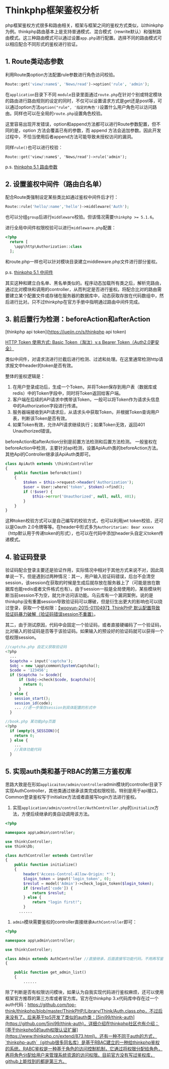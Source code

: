 # Thinkphp框架鉴权分析

php框架鉴权方式很多和路由相关，框架与框架之间的鉴权方式类似，以thinkphp为例。thinkphp路由基本上是支持普通模式、混合模式（rewrite默认）和强制路由模式。这三种路由模式可以通过设置`app.php`进行配置。选择不同的路由模式可以相应配合不同形式的鉴权进行验证。

## 1. Route类动态参数

利用Route类option方法配置rule参数进行角色访问校验。

```php
Route::get('view/:name$', 'News/read')->option('rule', 'admin');
```

在`application`目录下不同 `module`目录里面通过`route.php`在针对个别或特定模块的路由进行路由规则的设定的同时，不仅可以设置请求方式是get还是post等，可以通过option方法`option("rule", '指定的角色')`设置什么用户角色可以访问路由。同样也可以在全局的`route.php`设置角色校验。

这里容易出现开发错误，option和append方法都可以进行Route参数配置，但不同的是，option 方法会覆盖已有的参数，而 append 方法会追加参数。因此开发过程中，不恰当使用后者append方法可能导致未授权访问的漏洞。

同样`rule()`也可以进行校验：

```
Route::get('view/:name$', 'News/read')->rule('admin');
```

p.s. [thinkphp 5.1 路由参数](https://www.kancloud.cn/manual/thinkphp5_1/353965)

## 2. 设置鉴权中间件（路由白名单）

配合Route类强制设定某些类比如通过鉴权中间件后才行：

```php
Route::rule('hello/:name','hello')->middleware('Auth');
```

也可以分组`group`后进行`middleware`校验。但该情况需要`thinkphp >= 5.1.6`。

进行全局中间件权限校验可以进行`middleware.php`配置：

```php
<?php
  return [
    \app\http\Authorization::class
  ];
```

和route.php一样也可以针对模块目录建立middleware.php文件进行部分鉴权。

p.s. [thinkphp 5.1 中间件](https://www.kancloud.cn/manual/thinkphp5_1/564279)

其实这种和建立白名单、黑名单类似的。程序动态加载所有类之后，解析完路由，通过比对模块和调用的controller，从而判定是否进行鉴权。将配合比对的路由需要建立某个配置文件或存储在服务器的数据库中，动态获取存放在代码数组中，然后进行比对。只不过thinkphp在官方手册中指明通过路由中间件完成。

## 3. 前后置行为检测：beforeAction和afterAction

[thinkphp api token](https://juejin.cn/s/thinkphp api token)

[HTTP Token 使用方式: Basic Token（淘汰）v.s Bearer Token（Auth2.0更安全）](https://xiang753017.gitbook.io/zixiang-blog/security/http-token-shi-yong-fang-shi-basic-token-v.s-bearer-token)

类似中间件，对请求流进行拦截后进行检测、过滤和处理。在这里通常检测http请求报文中header的token是否有效。

整体的鉴权逻辑是：

1. 在用户登录成功后，生成一个Token，并将Token保存到用户表（数据库或redis）中的Token字段中，同时将Token返回给客户端。
2. 客户端在后续的API请求中携带该Token，一般可以将Token作为请求头信息中的Authorization字段进行传递。
3. 服务器端接收到API请求后，从请求头中获取Token，并根据Token查询用户表，判断该Token是否有效。
4. 如果Token有效，允许API请求继续执行；如果Token无效，返回401 Unauthorized错误。

beforeAction和afterAction分别是前置方法检测和后置方法检测。 一般鉴权在beforeAction中检测，主要针对api检测，设置ApiAuth类的beforeAction方法。其他Api的Controller继承该ApiAuth类即可。

```php
class ApiAuth extends \think\Controller
{
    public function beforeAction()
    {
        $token = $this->request->header('Authorization');
        $user = User::where('token', $token)->find();
        if (!$user) {
            $this->error('Unauthorized', null, null, 401);
        }
    }
}
```

这种token校验方式可以是自己编写的校验方式，也可以利用jwt token校验，还可以是Oauth 2.0令牌等等。在header中形式多为`Authoritarian: Bear xxxxx`（http默认用于传递token的形式），也可以在代码中添加header头自定义token传递模式。

## 4. 验证码登录

验证码配合登录主要还是验证作用，实际情况中相对于其他方式来说不对，因此简单说一下。但是遇到过两种情况：其一，用户输入验证码错误，后台不会清空session，该session在获取的时候是生成后就存放在服务器上了（可能是放在数据库也能redis或者文件格式也有）。由于session一般是全局使用的，某些模块判断当前session不为空，就允许访问该功能。乌云库有一个漏洞案例，说的是thinkphp没有重置session导致验证码可以爆破，但是衍生出更大的影响也可以绕过登录，获取一个低权限：[【wooyun-2015-0110497】ThinkPHP 默认配置导致验证码暴力破解（验证码错误session不重置）](https://wy.zone.ci/bug_detail.php?wybug_id=wooyun-2015-0110497)。

其二，由于测试原因，代码中会固定一个验证码，或者直接硬编码了一个验证码，比对输入的验证码是否等于该验证码。如果输入的预设好的验证码就可以获得一个低权限session。

```php
//captcha.php 自定义获取验证码
<?php
  ...
  $captcha = input('captcha');
  $obj = new \app\common\System\Captcha();
  $code = '123456';  
  if ($captcha != $code){
      if ($obj->check($code, $captcha)){
        return 0;
      }
  } else {
    session_start();
    session_id(code);
    ... //进一步保存session到具体配置的形式中
  }

//book.php 某功能php页面
<?php 
  if (empty($_SESSION)){
    return 0;
  } else {
    ...
    //具体功能代码
  }
```

## 5. 实现auth类和基于RBAC的第三方鉴权库

思路大致是在形如`applicaiton/admin/controller`admin模块的controller目录下实现AuthController，其他类通过继承该类完成权限校验。特别是用于api接口，Common登录鉴权写于initialize方法或者直接写login方法进行鉴权。

1. 实现`application/admin/controller/AuthController.php`的`initialize`方法，方便后续继承的类自动调用该方法。

```php
<?php

namespace app\admin\controller;

use think\Controller;
use think\Db;

class AuthController extends Controller
{
    public function initialize()
    {
        header('Access-Control-Allow-Origin: *');
        $login_token = input('login_token', 0);
        $reslut = model('Admin')->check_login_token($login_token);
        if ($reslut['code']) {
            return $reslut;
        } else {
            return "login first!";              
        }
      ......
```

1. `admin`模块需要鉴权的controller直接继承`AuthController`即可：

```php
<?php

namespace app\admin\controller;

use think\Controller;

class Admin extends AuthController //直接继承，后面直接写功能代码。不用再写鉴权代码
{

    public function get_admin_list()
    {
        ......
```

除了判断是否有权限访问模块，如果认为自我实现代码进行鉴权麻烦，还可以使用框架官方推荐的第三方库或者官方库。官方在thinkphp 3.x代码库中存在过一个auth代码：https://github.com/top-think/thinkphp/blob/master/ThinkPHP/Library/Think/Auth.class.php，不过后来没有了。后来基于tp5开发了类似的auth类：[5ini99/think-auth](https://github.com/5ini99/think-auth)，详细介绍在thinkphp社区也有介绍：[基于thinkphp5的auth权限认证扩展](https://www.thinkphp.cn/extend/873.html)。还有一种不同于auth的方式，`thinkphp-auth`（github很多同名库）是基于RBAC建立的一种给thinkphp鉴权的系统。RABC鉴权是一种基于角色的访问控制机制，它通过将权限分配给角色，再将角色分配给用户来管理系统资源的访问权限。目前官方没有写过鉴权库，github上能找到的都是第三方。